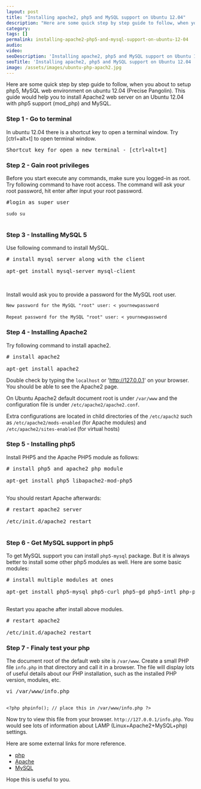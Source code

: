 ```yaml
---
layout: post
title: "Installing apache2, php5 and MySQL support on Ubuntu 12.04"
description: "Here are some quick step by step guide to follow, when you about to setup php5, MySQL web environment on ubuntu 12.04 (Precise Pangolin). This guide would help you to install Apache2 web server on an Ubuntu 12.04 with php5 support (mod_php) and MySQL."
category: 
tags: []
permalink: installing-apache2-php5-and-mysql-support-on-ubuntu-12-04
audio: 
video: 
seoDescription: 'Installing apache2, php5 and MySQL support on Ubuntu 12.04 by Gayan Virajith'
seoTitle: 'Installing apache2, php5 and MySQL support on Ubuntu 12.04 | Gayan Virajith'
image: /assets/images/ubuntu-php-apach2.jpg
---
```


Here are some quick step by step guide to follow, when you about to setup php5, MySQL web environment on ubuntu 12.04
(Precise Pangolin). This guide would help you to install Apache2 web server on an Ubuntu 12.04 with php5
support (mod_php) and MySQL.

### Step 1 - Go to terminal

In ubuntu 12.04 there is a shortcut key to open a terminal window. Try [ctrl+alt+t] to open terminal window.

<pre>
Shortcut key for open a new terminal - [ctrl+alt+t] 
</pre>

### Step 2 - Gain root privileges

Before you start execute any commands, make sure you logged-in as root. Try following command to have root access.
The command will ask your root password, hit enter after input your root password.

<pre class="terminal">
#login as super user<br/>
<code>sudo su</code><br/>
</pre>

### Step 3 - Installing MySQL 5

Use following command to install MySQL. 

<pre class="terminal">
# install mysql server along with the client<br/>
apt-get install mysql-server mysql-client<br/>

</pre>

Install would ask you to provide a password for the MySQL root user. 

`New password for the MySQL "root" user: < yournewpassword`<br/><br/>
`Repeat password for the MySQL "root" user: < yournewpassword`<br/>

### Step 4 - Installing Apache2

Try following command to install apache2.

<pre class="terminal">
# install apache2<br/>
apt-get install apache2
</pre>

Double check by typing the `localhost` or 'http://127.0.0.1' on your browser. You should be able to see the Apache2 page.

On Ubuntu Apache2 default document root is under `/var/www` and the configuration file is
under `/etc/apache2/apache2.conf`.

Extra configurations are located in child directories of the `/etc/apach2` such as `/etc/apache2/mods-enabled`
(for Apache modules) and `/etc/apache2/sites-enabled` (for virtual hosts)

### Step 5 - Installing php5

Install PHP5 and the Apache PHP5 module as follows:

<pre class="terminal">
# install php5 and apache2 php module<br/>
apt-get install php5 libapache2-mod-php5<br/>
</pre>

You should restart Apache afterwards:

<pre class="terminal">
# restart apache2 server<br/>
/etc/init.d/apache2 restart<br/>
</pre>

### Step 6 - Get MySQL support in php5

To get MySQL support you can install `php5-mysql` package. But it is always better to install some other php5 modules
as well. Here are some basic modules:

<pre class="terminal">
# install multiple modules at ones<br/>
apt-get install php5-mysql php5-curl php5-gd php5-intl php-pear php5-imagick php5-imap php5-mcrypt php5-memcache php5-ming php5-ps php5-pspell php5-recode php5-snmp php5-sqlite php5-tidy php5-xmlrpc php5-xsl<br/>
</pre>

Restart you apache after install above modules.

<pre class="terminal">
# restart apache2<br/>
/etc/init.d/apache2 restart
</pre>

### Step 7 - Finaly test your php 

The document root of the default web site is `/var/www`. Create a small PHP file `info.php` in that directory
and call it in a browser. The file will display lots of useful details about our PHP installation, such as the
installed PHP version, modules, etc.

<pre class="terminal">
vi /var/www/info.php<br/>
</pre>

`<?php phpinfo(); // place this in /var/www/info.php ?>`<br/>

Now try to view this file from your browser. `http://127.0.0.1/info.php`. You would see lots of information about LAMP
(Linux+Apache2+MySQL+php) settings.

Here are some external links for more reference.

 - [php](http://www.php.net/)
 - [Apache](http://httpd.apache.org/)
 - [MySQL](http://www.mysql.com/)

Hope this is useful to you. 
